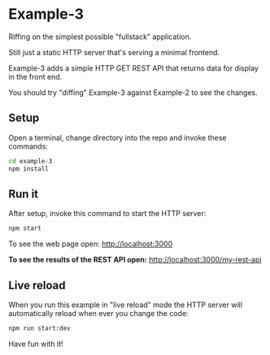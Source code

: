 # Example-3

Riffing on the simplest possible "fullstack" application.

Still just a static HTTP server that's serving a minimal frontend.

Example-3 adds a simple HTTP GET REST API that returns data for display in the front end.

You should try "diffing" Example-3 against Example-2 to see the changes.

## Setup

Open a terminal, change directory into the repo and invoke these commands:

```bash
cd example-3
npm install
```

## Run it

After setup, invoke this command to start the HTTP server:

```bash
npm start
```

To see the web page open:
[http://localhost:3000](http://localhost:3000)

**To see the results of the REST API open:**
[http://localhost:3000/my-rest-api](http://localhost:3000/my-rest-api)

## Live reload

When you run this example in "live reload" mode the HTTP server will automatically reload when ever you change the code:

```bash
npm run start:dev
````

Have fun with it!